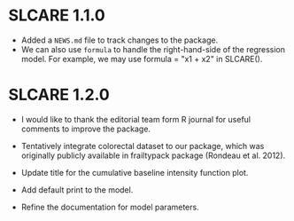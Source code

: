 # SLCARE 1.1.0

* Added a `NEWS.md` file to track changes to the package.
* We can also use `formula` to handle the right-hand-side of the regression model. For example, we may use formula = "x1 + x2" in SLCARE().

# SLCARE 1.2.0

* I would like to thank the editorial team form R journal for useful comments to improve the package.

* Tentatively integrate colorectal dataset to our package, which was originally publicly available in frailtypack package (Rondeau et al. 2012).

* Update title for the cumulative baseline intensity function plot.

* Add default print to the model.

* Refine the documentation for model parameters.
